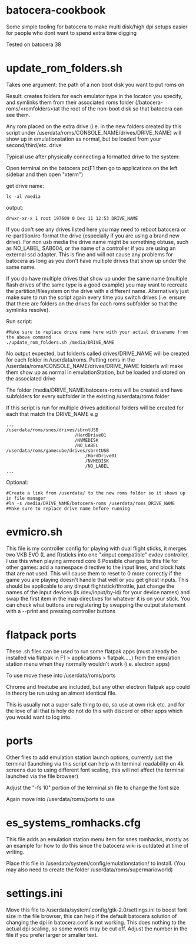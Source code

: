 # batocera-cookbook
Some simple tooling for batocera to make multi disk/high dpi setups easier for people who dont want to spend extra time digging

Tested on batocera 38

# update_rom_folders.sh
Takes one argument: the path of a non boot disk you want to put roms on

Result: creates folders for each emulator type in the locaton you specify, and symlinks them from their associated roms folder \(/batocera-roms/\<romfolders\>\)at the root of the non-boot disk so that batocera can see them. 

Any rom placed on the extra drive \(i.e. in the new folders created by this script under /userdata/roms/CONSOLE_NAME/drives/DRIVE_NAME\) will show up in emulationstation as normal, but be loaded from your second/third/etc. drive

Typical use after physically connecting a formatted drive to the system:

Open terminal on the batocera pc\(F1 then go to applications on the left sidebar and then open "xterm"\)

get drive name:
```
ls -al /media
```

output:
```
drwxr-xr-x 1 root 197609 0 Dec 11 12:53 DRIVE_NAME
```
If you don't see any drives listed here you may need to reboot batocera or re-partition/re-format the drive \(especially if you are using a brand new drive\). For non usb media the drive name might be something obtuse, such as NO_LABEL, SAB004, or the name of a controller if you are using an external ssd adapter. This is fine and will not cause any problems for batocera as long as you don't have multiple drives that show up under the same name. 

If you do have multiple drives that show up under the same name \(multiple flash drives of the same type is a good example\) you may want to recreate the partition/filesystem on the drive with a different name. Alternatively just make sure to run the script again every time you switch drives \(i.e. ensure that there are folders on the drives for each roms subfolder so that the symlinks resolve\).

Run script:
```
#Make sure to replace drive name here with your actual drivename from the above command
./update_rom_folders.sh /media/DRIVE_NAME
```

No output expected, but folder/s called drives/DRIVE_NAME will be created for each folder in /userdata/roms. Putting roms in the /userdata/roms/CONSOLE_NAME/drives/DRIVE_NAME folder/s will make them show up as normal in emulationStation, but be loaded and stored on the associated drive

The folder /media/DRIVE_NAME/batocera-roms will be created and have subfolders for every subfolder in the existing /userdata/roms folder

If this script is run for multiple drives additional folders will be created for each that match the DRIVE_NAME e.g 
```
...
/userdata/roms/snes/drives/sbrntUSB
                          /HardDrive01
                          /NVMEDISK
                          /NO_LABEL
/userdata/roms/gamecube/drives/sbrntUSB
                              /HardDrive01
                              /NVMEDISK
                              /NO_LABEL
...
```


Optional:
```
#Create a link from /userdata/ to the new roms folder so it shows up in file manager
#ln -s /media/DRIVE_NAME/batocera-roms /userdata/roms_DRIVE_NAME
#Make sure to replace drive name before running
```

# evmicro.sh
This file is my controller config for playing with dual flight sticks, it merges two VKB EVO \(L and R\)sticks into one "xinput compatible" evdev controller, I use this when playing armored core 6
Possible changes to this file for other games: add a namespace directive to the input lines, and block hats that are not used. This will cause them to reset to 0 more correctly if the game you are playing doesn't handle that well or you get ghost inputs. This should be applicable to any dinput flightstick/throttle, just change the names of the input devices \(ls /dev/input/by-id/ for your device names\) and swap the first item in the map directives for whatever it is on your stick. You can check what buttons are registering by swapping the output statement with a --print and pressing controller buttons


# flatpack ports
These .sh files can be used to run some flatpak apps \(must already be installed via flatpak in F1 > applications > flatpak.....\) from the emulation station menu when they normally wouldn't work \(i.e. electron apps\)

To use move these into /userdata/roms/ports

Chrome and freetube are included, but any other electron flatpak app could in theory be run using an almost identical file.

This is usually not a super safe thing to do, so use at own risk etc. and for the love of all that is holy do not do this with discord or other apps which you would want to log into.

# ports
Other files to add emulation station launch options, currently just the terminal \(launching via this script can help with terminal readability on 4k screens due to using different font scaling, this will not affect the terminal launched via the file browser\)

Adjust the "-fs 10" portion of the terminal.sh file to change the font size

Again move into /userdata/roms/ports to use

# es_systems_romhacks.cfg

This file adds an emulation station menu item for snes romhacks, mostly as an example for how to do this since the batocera wiki is outdated at time of writing.

Place this file in /userdata/system/config/emulationstation/ to install. (You may also need to create the folder /userdata/roms/supermarioworld)



# settings.ini
Move this file to /userdata/system/.config/gtk-2.0/settings.ini to boost font size in the file browser, this can help if the default batocera solution of changing the dpi in batocera.conf is not working. This does nothing to the actual dpi scaling, so some words may be cut off. Adjust the number in the file if you prefer larger or smaller text.


